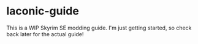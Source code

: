 # laconic-guide
This is a WIP Skyrim SE modding guide. I'm just getting started, so check back later for the actual guide!